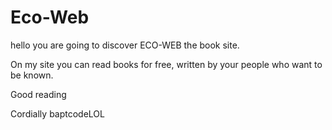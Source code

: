 # Eco-Web

hello you are going to discover ECO-WEB the book site.

On my site you can read books for free, written by your people who want to be known.

Good reading

Cordially baptcodeLOL
